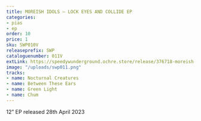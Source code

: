 ```yaml
---
title: MOREISH IDOLS – LOCK EYES AND COLLIDE EP
categories:
- pias
- ep
order: 10
price: 1
sku: SWP010V
releaseprefix: SWP
cataloguenumber: 011V
extLink: https://speedywunderground.ochre.store/release/376718-moreish-idols-lock-eyes-and-collide
image: "/uploads/swp011.png"
tracks:
- name: Nocturnal Creatures
- name: Between These Ears
- name: Green Light
- name: Chum
---
```


12” EP released 28th April 2023